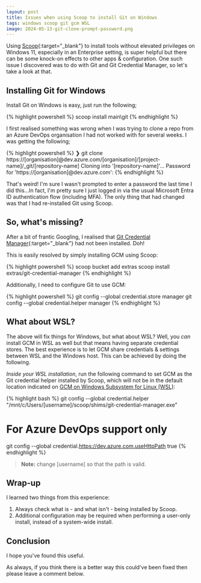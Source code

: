 ```yaml
---
layout: post
title: Issues when using Scoop to install Git on Windows
tags: windows scoop git gcm WSL
image: 2024-05-13-git-clone-prompt-password.png
---
```

Using [Scoop](https://scoop.sh){:target="_blank"} to install tools without elevated privileges on Windows 11, especially in an Enterprise setting, is super helpful but there can be some knock-on effects to other apps & configuration. One such issue I discovered was to do with Git and Git Credential Manager, so let's take a look at that.

## Installing Git for Windows

Install Git on Windows is easy, just run the following;

{% highlight powershell %}
scoop install main\git
{% endhighlight %}

I first realised something was wrong when I was trying to clone a repo from an Azure DevOps organisation I had not worked with for several weeks. I was getting the following;

{% highlight powershell %}
❯  git clone https://[organisation]@dev.azure.com/[organisation]/[project-name]/_git/[repository-name]
Cloning into '[repository-name]'...
Password for 'https://[organisation]@dev.azure.com':
{% endhighlight %}

That's weird! I'm sure I wasn't prompted to enter a password the last time I did this...In fact, I'm pretty sure I just logged in via the usual Microsoft Entra ID authentication flow (including MFA). The only thing that had changed was that I had re-installed Git using Scoop.

## So, what's missing?

After a bit of frantic Googling, I realised that [Git Credential Manager](https://github.com/git-ecosystem/git-credential-manager){:target="_blank"} had not been installed. Doh!

This is easily resolved by simply installing GCM using Scoop:

{% highlight powershell %}
scoop bucket add extras
scoop install extras/git-credential-manager
{% endhighlight %}

Additionally, I need to configure Git to use GCM:

{% highlight powershell %}
git config --global credential.store manager
git config --global credential.helper manager
{% endhighlight %}

## What about WSL?

The above will fix things for Windows, but what about WSL? Well, you _can_ install GCM in WSL as well but that means having separate credential stores. The best experience is to let GCM share credentials & settings between WSL and the Windows host. This can be achieved by doing the following.

_Inside your WSL installation_, run the following command to set GCM as the Git credential helper installed by Scoop, which will not be in the default location indicated on [GCM on Windows Subsystem for Linux (WSL)](https://github.com/git-ecosystem/git-credential-manager/blob/release/docs/wsl.md):

{% highlight bash %}
git config --global credential.helper "/mnt/c/Users/[username]/scoop/shims/git-credential-manager.exe"

# For Azure DevOps support only
git config --global credential.https://dev.azure.com.useHttpPath true
{% endhighlight %}

> **Note:** change [username] so that the path is valid.

## Wrap-up

I learned two things from this experience:

1. Always check what is - and what isn't - being installed by Scoop.
1. Additional configuration may be required when performing a user-only install, instead of a system-wide install.

## Conclusion

I hope you've found this useful.

As always, if you think there is a better way this could've been fixed then please leave a comment below.